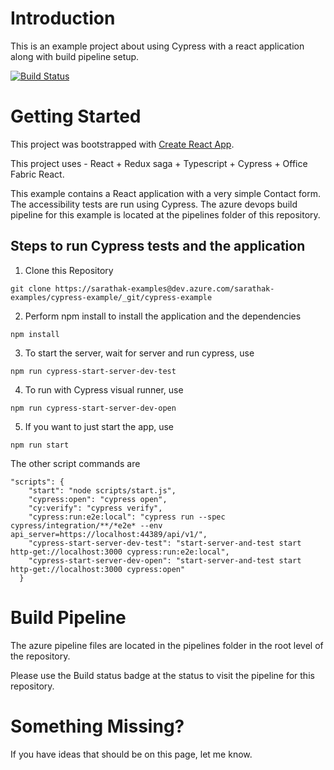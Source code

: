 # Introduction 
This is an example project about using Cypress with a react application along with build pipeline setup.

[![Build Status](https://dev.azure.com/saisrikanth-r/cypress-example/_apis/build/status/cypress-example?branchName=master)](https://dev.azure.com/saisrikanth-r/cypress-example/_build/latest?definitionId=3&branchName=master)

# Getting Started
This project was bootstrapped with [Create React App](https://github.com/facebookincubator/create-react-app).

This project uses - React + Redux saga + Typescript + Cypress + Office Fabric React.

This example contains a React application with a very simple Contact form. The accessibility tests are run using Cypress. The azure devops build pipeline for this example is located at the pipelines folder of this repository.

## Steps to run Cypress tests and the application
1. Clone this Repository
```
git clone https://sarathak-examples@dev.azure.com/sarathak-examples/cypress-example/_git/cypress-example
```
2. Perform npm install to install the application and the dependencies

```
npm install
```
3. To start the server, wait for server and run cypress, use
```
npm run cypress-start-server-dev-test
```
4. To run with Cypress visual runner, use
```
npm run cypress-start-server-dev-open
```
5. If you want to just start the app, use 
```
npm run start
```

The other script commands are
```
"scripts": {
    "start": "node scripts/start.js",
    "cypress:open": "cypress open",
    "cy:verify": "cypress verify",
    "cypress:run:e2e:local": "cypress run --spec cypress/integration/**/*e2e* --env api_server=https://localhost:44389/api/v1/",
    "cypress-start-server-dev-test": "start-server-and-test start http-get://localhost:3000 cypress:run:e2e:local",
    "cypress-start-server-dev-open": "start-server-and-test start http-get://localhost:3000 cypress:open"
  }
```

# Build Pipeline
The azure pipeline files are located in the pipelines folder in the root level of the repository.

Please use the Build status badge at the status to visit the pipeline for this repository.


# Something Missing?

If you have ideas that should be on this page, let me know.